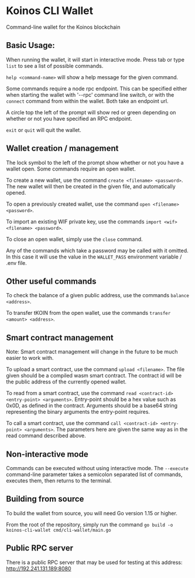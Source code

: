 # Koinos CLI Wallet

Command-line wallet for the Koinos blockchain

## Basic Usage:

When running the wallet, it will start in interactive mode. Press tab or type `list` to see a list of possible commands.

`help <command-name>` will show a help message for the given command.

Some commands require a node rpc endpoint. This can be specified either when starting the wallet with '--rpc' command line switch, or with the `connect` command from within the wallet. Both take an endpoint url.

A circle top the left of the prompt will show red or green depending on whether or not you have specified an RPC endpoint.

`exit` or `quit` will quit the wallet.

## Wallet creation / management

The lock symbol to the left of the prompt show whether or not you have a wallet open. Some commands require an open wallet.

To create a new wallet, use the command `create <filename> <password>`. The new wallet will then be created in the given file, and automatically opened.

To open a previously created wallet, use the command `open <filename> <password>`.

To import an existing WIF private key, use the commands `import <wif> <filename> <password>`.

To close an open wallet, simply use the `close` command.

Any of the commands which take a password may be called with it omitted. In this case it will use the value in the `WALLET_PASS` environment variable / .env file.

## Other useful commands

To check the balance of a given public address, use the commands `balance <address>`.

To transfer tKOIN from the open wallet, use the commands `transfer <amount> <address>`.

## Smart contract management

Note: Smart contract management will change in the future to be much easier to work with.

To upload a smart contract, use the command `upload <filename>`. The file given should be a compiled wasm smart contract. The contract id will be the public address of the currently opened wallet.

To read from a smart contract, use the command `read <contract-id> <entry-point> <arguments>`. Entry-point should be a hex value such as 0x0D, as defined in the contract. Arguments should be a base64 string representing the binary arguments the entry-point requires.

To call a smart contract, use the command `call <contract-id> <entry-point> <arguments>`. The parameters here are given the same way as in the read command described above.

## Non-interactive mode

Commands can be executed without using interactive mode. The `--execute` command-line parameter takes a semicolon separated list of commands, executes them, then returns to the terminal.

## Building from source

To build the wallet from source, you will need Go version 1.15 or higher.

From the root of the repository, simply run the command `go build -o koinos-cli-wallet cmd/cli-wallet/main.go`

## Public RPC server

There is a public RPC server that may be used for testing at this address: http://192.241.131.189:8080